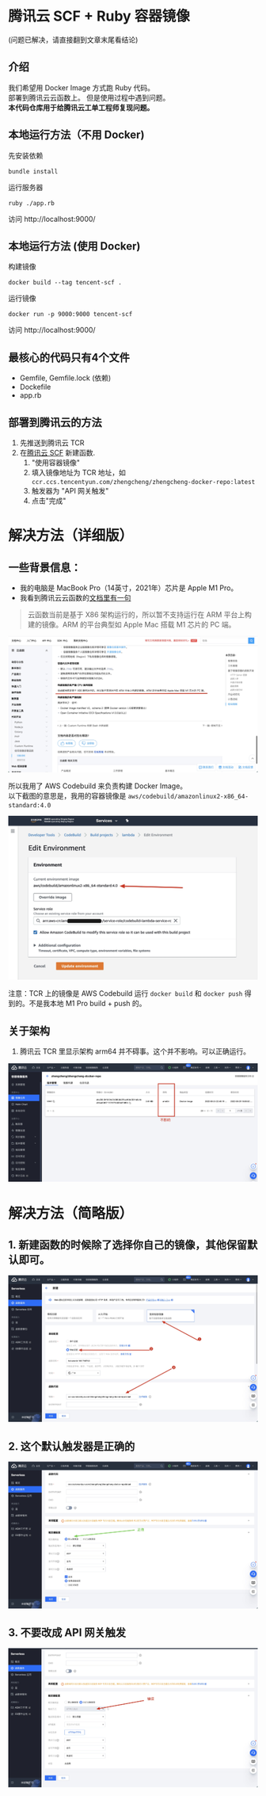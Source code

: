 # 腾讯云 SCF + Ruby 容器镜像
(问题已解决，请直接翻到文章末尾看结论)

## 介绍
我们希望用 Docker Image 方式跑 Ruby 代码。  
部署到腾讯云云函数上。
但是使用过程中遇到问题。   
**本代码仓库用于给腾讯云工单工程师复现问题。**     

## 本地运行方法（不用 Docker)

先安装依赖
```
bundle install
```

运行服务器
```
ruby ./app.rb
```

访问 http://localhost:9000/

## 本地运行方法 (使用 Docker)
构建镜像
```
docker build --tag tencent-scf .
```

运行镜像
```
docker run -p 9000:9000 tencent-scf
```

访问 http://localhost:9000/

## 最核心的代码只有4个文件
* Gemfile, Gemfile.lock (依赖)
* Dockefile
* app.rb

## 部署到腾讯云的方法
1. 先推送到腾讯云 TCR 
2. 在[腾讯云 SCF](https://console.cloud.tencent.com/scf/list) 新建函数.
   1. "使用容器镜像"
   2. 填入镜像地址为 TCR 地址，如 `ccr.ccs.tencentyun.com/zhengcheng/zhengcheng-docker-repo:latest`
   3. 触发器为 "API 网关触发"
   4. 点击"完成"

# 解决方法（详细版）

## 一些背景信息：
* 我的电脑是 MacBook Pro（14英寸，2021年）芯片是 Apple M1 Pro。
* 我看到腾讯云云函数的[文档里有一句](https://cloud.tencent.com/document/product/583/56051)

> 云函数当前是基于 X86 架构运行的，所以暂不支持运行在 ARM 平台上构建的镜像。ARM 的平台典型如 Apple Mac 搭载 M1 芯片的 PC 端。

![](./img/x86.jpg)

所以我用了 AWS Codebuild 来负责构建 Docker Image。  
以下截图的意思是，我用的容器镜像是 `aws/codebuild/amazonlinux2-x86_64-standard:4.0`

![](img/codebuild.jpg)

注意：TCR 上的镜像是 AWS Codebuild 运行 `docker build` 和 `docker push` 得到的。不是我本地 M1 Pro build + push 的。

## 关于架构
1. 腾讯云 TCR 里显示架构 arm64 并不碍事。这个并不影响。可以正确运行。

![](img/tcr.jpg)

# 解决方法（简略版）
## 1. 新建函数的时候除了选择你自己的镜像，其他保留默认即可。  
![](img/create-scf-function.jpg)

## 2. 这个默认触发器是正确的
![](img/trigger-correct.jpg)

## 3. 不要改成 API 网关触发
![](img/trigger-wrong.jpg)

